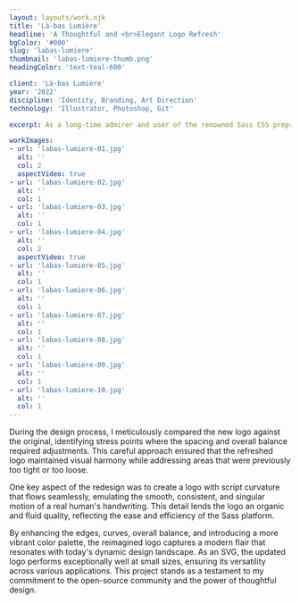 ```yaml
---
layout: layouts/work.njk
title: 'Là-bas Lumière'
headline: 'A Thoughtful and <br>Elegant Logo Refresh'
bgColor: '#000'
slug: 'labas-lumiere'
thumbnail: 'labas-lumiere-thumb.png'
headingColor: 'text-teal-600'

client: 'Là-bas Lumière'
year: '2022'
discipline: 'Identity, Branding, Art Direction'
technology: 'Illustrator, Photoshop, Git'

excerpt: As a long-time admirer and user of the renowned Sass CSS preprocessor, which has empowered me to create my own CSS framework, Uniform CSS, I sought to contribute my design expertise to the open-source community by carefully revitalizing the iconic logo. I embraced the essence of the original design while introducing subtle yet impactful refinements.

workImages:
- url: 'labas-lumiere-01.jpg'
  alt: ''
  col: 2
  aspectVideo: true
- url: 'labas-lumiere-02.jpg'
  alt: ''
  col: 1
- url: 'labas-lumiere-03.jpg'
  alt: ''
  col: 1
- url: 'labas-lumiere-04.jpg'
  alt: ''
  col: 2
  aspectVideo: true
- url: 'labas-lumiere-05.jpg'
  alt: ''
  col: 1
- url: 'labas-lumiere-06.jpg'
  alt: ''
  col: 1
- url: 'labas-lumiere-07.jpg'
  alt: ''
  col: 1
- url: 'labas-lumiere-08.jpg'
  alt: ''
  col: 1
- url: 'labas-lumiere-09.jpg'
  alt: ''
  col: 1
- url: 'labas-lumiere-10.jpg'
  alt: ''
  col: 1
---
```


During the design process, I meticulously compared the new logo against the original, identifying stress points where the spacing and overall balance required adjustments. This careful approach ensured that the refreshed logo maintained visual harmony while addressing areas that were previously too tight or too loose.

One key aspect of the redesign was to create a logo with script curvature that flows seamlessly, emulating the smooth, consistent, and singular motion of a real human's handwriting. This detail lends the logo an organic and fluid quality, reflecting the ease and efficiency of the Sass platform.

By enhancing the edges, curves, overall balance, and introducing a more vibrant color palette, the reimagined logo captures a modern flair that resonates with today's dynamic design landscape. As an SVG, the updated logo performs exceptionally well at small sizes, ensuring its versatility across various applications. This project stands as a testament to my commitment to the open-source community and the power of thoughtful design.